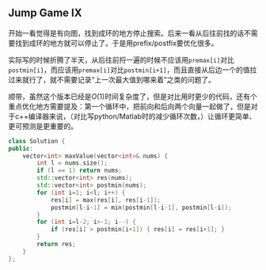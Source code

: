## Jump Game IX

开始一看觉得是有向图，找到成环的地方停止搜索。后来一看从后往前找的话不需要找到成环的地方就可以停止了。于是用prefix/postfix要优化很多。

实际写的时候折腾了半天，从后往前捋一遍的时候不应该用`premax[i]`对比`postmin[i]`，而应该用`premax[i]`对比`postmin[i+1]`，而且直接从后边一个的值拉过来就行了，就不需要记录“上一次最大值到哪来着”之类的问题了。

顺带，虽然这个版本已经是$O(1)$时间复杂度了，但是对比用时更少的代码，还有个重点优化地方需要提及：第一个循环中，把前向和后向两个向量一起做了，但是对于c++编译器来说，（对比写python/Matlab时的减少循环次数，）让循环更简单、更可预测是更重要的。

```cpp
class Solution {
public:
    vector<int> maxValue(vector<int>& nums) {
        int l = nums.size();
        if (l == 1) return nums;
        std::vector<int> res(nums);
        std::vector<int> postmin(nums);
        for (int i=1; i<l; i++) {
            res[i] = max(res[i], res[i-1]);
            postmin[l-i-1] = min(postmin[l-i-1], postmin[l-i]);
        }
        for (int i=l-2; i>-1; i--) {
            if (res[i] > postmin[i+1]) { res[i] = res[i+1]; }
        }
        return res;
    }
};
```